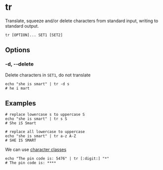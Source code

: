 # tr

Translate, squeeze and/or delete characters from standard input, writing to standard
output.

```
tr [OPTION]... SET1 [SET2]
```

## Options

### -d, --delete

Delete characters in `SET1`, do not translate

```shell
echo "she is smart" | tr -d s
# he i mart
```

## Examples

```shell
# replace lowercase s to uppercase S
echo "she is smart" | tr s S
# She iS Smart
```

```shell
# replace all lowercase to uppercase
echo "she is smart" | tr a-z A-Z
# SHE IS SMART
```

We can use [character classes](/linux/wildcards.md)

```shell
echo "The pin code is: 5476" | tr [:digit:] "*"
# The pin code is: ****
```
